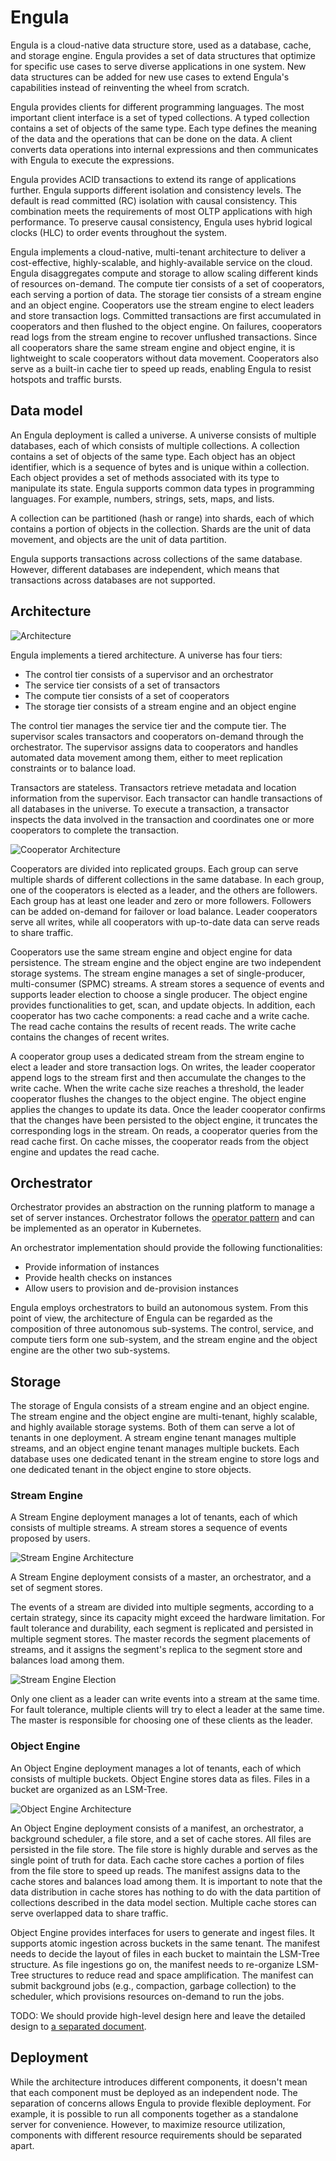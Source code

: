 # Engula

Engula is a cloud-native data structure store, used as a database, cache, and storage engine. Engula provides a set of data structures that optimize for specific use cases to serve diverse applications in one system. New data structures can be added for new use cases to extend Engula's capabilities instead of reinventing the wheel from scratch.

Engula provides clients for different programming languages. The most important client interface is a set of typed collections. A typed collection contains a set of objects of the same type. Each type defines the meaning of the data and the operations that can be done on the data. A client converts data operations into internal expressions and then communicates with Engula to execute the expressions.

Engula provides ACID transactions to extend its range of applications further. Engula supports different isolation and consistency levels. The default is read committed (RC) isolation with causal consistency. This combination meets the requirements of most OLTP applications with high performance. To preserve causal consistency, Engula uses hybrid logical clocks (HLC) to order events throughout the system.

Engula implements a cloud-native, multi-tenant architecture to deliver a cost-effective, highly-scalable, and highly-available service on the cloud. Engula disaggregates compute and storage to allow scaling different kinds of resources on-demand. The compute tier consists of a set of cooperators, each serving a portion of data. The storage tier consists of a stream engine and an object engine. Cooperators use the stream engine to elect leaders and store transaction logs. Committed transactions are first accumulated in cooperators and then flushed to the object engine. On failures, cooperators read logs from the stream engine to recover unflushed transactions. Since all cooperators share the same stream engine and object engine, it is lightweight to scale cooperators without data movement. Cooperators also serve as a built-in cache tier to speed up reads, enabling Engula to resist hotspots and traffic bursts.

## Data model

An Engula deployment is called a universe. A universe consists of multiple databases, each of which consists of multiple collections. A collection contains a set of objects of the same type. Each object has an object identifier, which is a sequence of bytes and is unique within a collection. Each object provides a set of methods associated with its type to manipulate its state. Engula supports common data types in programming languages. For example, numbers, strings, sets, maps, and lists.

A collection can be partitioned (hash or range) into shards, each of which contains a portion of objects in the collection. Shards are the unit of data movement, and objects are the unit of data partition.

Engula supports transactions across collections of the same database. However, different databases are independent, which means that transactions across databases are not supported.

## Architecture

![Architecture](images/architecture.drawio.svg)

Engula implements a tiered architecture. A universe has four tiers:

- The control tier consists of a supervisor and an orchestrator
- The service tier consists of a set of transactors
- The compute tier consists of a set of cooperators
- The storage tier consists of a stream engine and an object engine

The control tier manages the service tier and the compute tier. The supervisor scales transactors and cooperators on-demand through the orchestrator. The supervisor assigns data to cooperators and handles automated data movement among them, either to meet replication constraints or to balance load.

Transactors are stateless. Transactors retrieve metadata and location information from the supervisor. Each transactor can handle transactions of all databases in the universe. To execute a transaction, a transactor inspects the data involved in the transaction and coordinates one or more cooperators to complete the transaction.

![Cooperator Architecture](images/cooperator-architecture.drawio.svg)

Cooperators are divided into replicated groups. Each group can serve multiple shards of different collections in the same database. In each group, one of the cooperators is elected as a leader, and the others are followers. Each group has at least one leader and zero or more followers. Followers can be added on-demand for failover or load balance. Leader cooperators serve all writes, while all cooperators with up-to-date data can serve reads to share traffic.

Cooperators use the same stream engine and object engine for data persistence. The stream engine and the object engine are two independent storage systems. The stream engine manages a set of single-producer, multi-consumer (SPMC) streams. A stream stores a sequence of events and supports leader election to choose a single producer. The object engine provides functionalities to get, scan, and update objects. In addition, each cooperator has two cache components: a read cache and a write cache. The read cache contains the results of recent reads. The write cache contains the changes of recent writes.

A cooperator group uses a dedicated stream from the stream engine to elect a leader and store transaction logs. On writes, the leader cooperator append logs to the stream first and then accumulate the changes to the write cache. When the write cache size reaches a threshold, the leader cooperator flushes the changes to the object engine. The object engine applies the changes to update its data. Once the leader cooperator confirms that the changes have been persisted to the object engine, it truncates the corresponding logs in the stream. On reads, a cooperator queries from the read cache first. On cache misses, the cooperator reads from the object engine and updates the read cache.

## Orchestrator

Orchestrator provides an abstraction on the running platform to manage a set of server instances. Orchestrator follows the [operator pattern](https://github.com/cncf/tag-app-delivery/blob/main/operator-wg/whitepaper/Operator-WhitePaper_v1-0.md) and can be implemented as an operator in Kubernetes.

An orchestrator implementation should provide the following functionalities:

- Provide information of instances
- Provide health checks on instances
- Allow users to provision and de-provision instances

Engula employs orchestrators to build an autonomous system. From this point of view, the architecture of Engula can be regarded as the composition of three autonomous sub-systems. The control, service, and compute tiers form one sub-system, and the stream engine and the object engine are the other two sub-systems.

## Storage

The storage of Engula consists of a stream engine and an object engine. The stream engine and the object engine are multi-tenant, highly scalable, and highly available storage systems. Both of them can serve a lot of tenants in one deployment. A stream engine tenant manages multiple streams, and an object engine tenant manages multiple buckets. Each database uses one dedicated tenant in the stream engine to store logs and one dedicated tenant in the object engine to store objects.

### Stream Engine

A Stream Engine deployment manages a lot of tenants, each of which consists of multiple streams. A stream stores a sequence of events proposed by users.

![Stream Engine Architecture](images/stream-engine-architecture.drawio.svg)

A Stream Engine deployment consists of a master, an orchestrator, and a set of segment stores.

The events of a stream are divided into multiple segments, according to a certain strategy, since its capacity might exceed the hardware limitation. For fault tolerance and durability, each segment is replicated and persisted in multiple segment stores. The master records the segment placements of streams, and it assigns the segment's replica to the segment store and balances load among them.

![Stream Engine Election](images/stream-engine-election.drawio.svg)

Only one client as a leader can write events into a stream at the same time. For fault tolerance, multiple clients will try to elect a leader at the same time. The master is responsible for choosing one of these clients as the leader.

### Object Engine

An Object Engine deployment manages a lot of tenants, each of which consists of multiple buckets. Object Engine stores data as files. Files in a bucket are organized as an LSM-Tree.

![Object Engine Architecture](images/object-engine-architecture.drawio.svg)

An Object Engine deployment consists of a manifest, an orchestrator, a background scheduler, a file store, and a set of cache stores. All files are persisted in the file store. The file store is highly durable and serves as the single point of truth for data. Each cache store caches a portion of files from the file store to speed up reads. The manifest assigns data to the cache stores and balances load among them. It is important to note that the data distribution in cache stores has nothing to do with the data partition of collections described in the data model section. Multiple cache stores can serve overlapped data to share traffic.

Object Engine provides interfaces for users to generate and ingest files. It supports atomic ingestion across buckets in the same tenant. The manifest needs to decide the layout of files in each bucket to maintain the LSM-Tree structure. As file ingestions go on, the manifest needs to re-organize LSM-Tree structures to reduce read and space amplification. The manifest can submit background jobs (e.g., compaction, garbage collection) to the scheduler, which provisions resources on-demand to run the jobs.

TODO: We should provide high-level design here and leave the detailed design to [a separated document](object-engine.md).

## Deployment

While the architecture introduces different components, it doesn't mean that each component must be deployed as an independent node. The separation of concerns allows Engula to provide flexible deployment. For example, it is possible to run all components together as a standalone server for convenience. However, to maximize resource utilization, components with different resource requirements should be separated apart.
